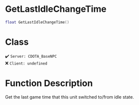 # GetLastIdleChangeTime
```lua
float GetLastIdleChangeTime()
```
# Class
✔️ `Server: CDOTA_BaseNPC`  
❌ `Client: undefined`  

# Function Description
Get the last game time that this unit switched to/from idle state.
